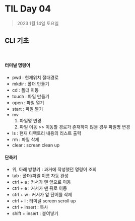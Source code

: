 # **TIL Day 04**

> 2023 1월 14일 토요일

## CLI 기초
<br/>

#### 터미널 명령어 
  - pwd : 현재위치 절대경로
   - mkdir : 폴더 만들기
   - cd : 폴더 이동
   - touch : 파일 만들기 
   - open : 파일 열기
   - start : 파일 열기 
   - mv 
     1) 파일명 변경 
     2) 파일 이동 >> 이동할 경로가 존재하지 않을 경우 파일명 변경
   - ls : 현재 디렉토리 내용의 리스트 출력
   - rm : 파일 삭제
   - clear : screan clean up




#### 단축키
- 위, 아래 방향키 : 과거에 작성했던 명령어 조회
- tab : 폴더/파일 이름 자동 완성
- ctrl + a : 커서가 맨 앞으로 이동
- ctrl + e : 커서가 맨 뒤로 이동
- ctrl + w : 커서가 앞 단어를 삭제
- ctrl + l : 터미널 screen scroll up
- ctrl + insert : 복사
- shift + insert : 붙여넣기
